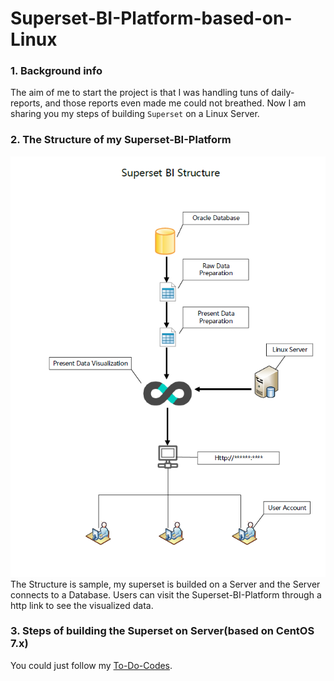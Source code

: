 # Superset-BI-Platform-based-on-Linux

### 1. Background info

The aim of me to start the project is that I was handling tuns of daily-reports, and those reports even made me could not breathed.
Now I am sharing you my steps of building `Superset` on a Linux Server. 


### 2. The Structure of my Superset-BI-Platform
![](https://github.com/loktarjason/Superset-BI-Platform-based-on-Linux/blob/master/images/supersetBIstructure.png)<br>
The Structure is sample, my superset is builded on a Server and the Server connects to a Database. Users can visit the Superset-BI-Platform through a http link to see the visualized data.

### 3. Steps of building the Superset on Server(based on CentOS 7.x)
You could just follow my [To-Do-Codes](https://github.com/loktarjason/Superset-BI-Platform-based-on-Linux/blob/master/To-Do-Codes.md).
